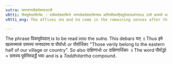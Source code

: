 ```yaml
---
sutra: ग्रामजनपदैकदेशादञ्ठञौ
vRtti: दिक्पूर्वपदादित्येव । ग्रामैकदेशवाचिनो जनपदेकदेशवाचिनश्च प्रातिपदिकाद्दिक्पूर्वपदादर्धान्तादञ् ठञौ प्रत्ययौ भवतः शैषिकौ यतापवादौ ॥
vRtti_eng: The affixes अञ् and ठञ् come in the remaining senses after the word '_ardha_', preceded by a word denoting direction, when a particular portion of a village or an inhabited country is meant.

---
```

The phrase दिकपूर्वपदात् is to be read into the _sutra_. This debars यत् ॥ Thus इमे खल्वस्माकं ग्रामस्य जनपदस्य वा पौर्वार्धाः or पौर्वार्धिकाः "Those verily belong to the eastern half of our village or country". So also दाक्षिणार्धाः or दाक्षिणार्धिकाः ॥ The word पौर्वार्द्धाः = ग्रामस्य पूर्वस्मिन्नर्द्धे भवाः and is a _Taddhitartha_ compound.